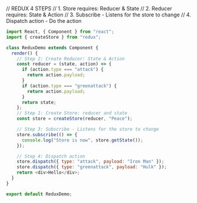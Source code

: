 // REDUX 4 STEPS
// 1. Store requires: Reducer & State
// 2. Reducer requires: State & Action
// 3. Subscribe - Listens for the store to change
// 4. Dispatch action - Do the action

```javascript
import React, { Component } from "react";
import { createStore } from "redux";

class ReduxDemo extends Component {
  render() {
    // Step 2: Create Reducer: State & Action
    const reducer = (state, action) => {
      if (action.type === "attack") {
        return action.payload;
      }
      if (action.type === "greenattack") {
        return action.payload;
      }
      return state;
    };
    // Step 1: Create Store: reducer and state
    const store = createStore(reducer, "Peace");

    // Step 3: Subscribe - Listens for the store to change
    store.subscribe(() => {
      console.log("Store is now", store.getState());
    });

    // Step 4: Dispatch action
    store.dispatch({ type: "attack", payload: "Iron Man" });
    store.dispatch({ type: "greenattack", payload: "Hulk" });
    return <div>Hello</div>;
  }
}

export default ReduxDemo;
```
